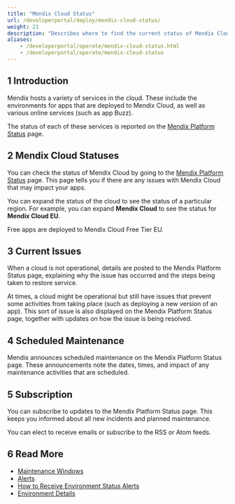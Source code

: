 ```yaml
---
title: "Mendix Cloud Status"
url: /developerportal/deploy/mendix-cloud-status/
weight: 21
description: "Describes where to find the current status of Mendix Cloud."
aliases:
    - /developerportal/operate/mendix-cloud-status.html
    - /developerportal/operate/mendix-cloud-status
---
```


## 1 Introduction

Mendix hosts a variety of services in the cloud. These include the environments for apps that are deployed to Mendix Cloud, as well as various online services (such as app Buzz).

The status of each of these services is reported on the [Mendix Platform Status](https://status.mendix.com/) page.

## 2 Mendix Cloud Statuses

You can check the status of Mendix Cloud by going to the [Mendix Platform Status](https://status.mendix.com/) page. This page tells you if there are any issues with Mendix Cloud that may impact your apps.

You can expand the status of the cloud to see the status of a particular region. For example, you can expand **Mendix Cloud** to see the status for **Mendix Cloud EU**.

Free apps are deployed to Mendix Cloud Free Tier EU.

## 3 Current Issues

When a cloud is not operational, details are posted to the Mendix Platform Status page, explaining why the issue has occurred and the steps being taken to restore service.

At times, a cloud might be operational but still have issues that prevent some activities from taking place (such as deploying a new version of an app). This sort of issue is also displayed on the Mendix Platform Status page, together with updates on how the issue is being resolved.

## 4 Scheduled Maintenance

Mendix announces scheduled maintenance on the Mendix Platform Status page. These announcements note the dates, times, and impact of any maintenance activities that are scheduled.

## 5 Subscription

You can subscribe to updates to the Mendix Platform Status page. This keeps you informed about all new incidents and planned maintenance.

You can elect to receive emails or subscribe to the RSS or Atom feeds.

## 6 Read More

* [Maintenance Windows](/developerportal/deploy/maintenance-windows/)
* [Alerts](/developerportal/operate/monitoring-application-health/)
* [How to Receive Environment Status Alerts](/developerportal/operate/receive-alerts/)
* [Environment Details](/developerportal/deploy/environments-details/)
